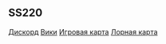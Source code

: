 ## SS220

[Дискорд](https://discord.gg/ss220)
[Вики](wiki.ss220.club)
[Игровая карта](https://webmap.affectedarc07.co.uk/)
[Лорная карта](https://spacestation220.github.io/SS220-Political-Map/)

